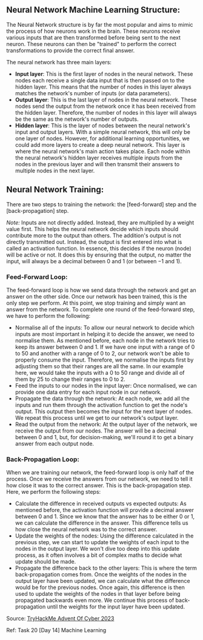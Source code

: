 ## Neural Network Machine Learning Structure:

The Neural Network structure is by far the most popular and aims to mimic the process of how neurons work in the brain. These neurons receive various inputs that are then transformed before being sent to the next neuron. These neurons can then be "trained" to perform the correct transformations to provide the correct final answer.

The neural network has three main layers:

* **Input layer**: This is the first layer of nodes in the neural network. These nodes each receive a single data input that is then passed on to the hidden layer. This means that the number of nodes in this layer always matches the network's number of inputs (or data parameters).
* **Output layer**: This is the last layer of nodes in the neural network. These nodes send the output from the network once it has been received from the hidden layer. Therefore, the number of nodes in this layer will always be the same as the network's number of outputs.
* **Hidden layer**: This is the layer of nodes between the neural network's input and output layers. With a simple neural network, this will only be one layer of nodes. However, for additional learning opportunities, we could add more layers to create a deep neural network. This layer is where the neural network's main action takes place. Each node within the neural network's hidden layer receives multiple inputs from the nodes in the previous layer and will then transmit their answers to multiple nodes in the next layer.

## Neural Network Training:

There are two steps to training the network: the [feed-forward] step and the [back-propagation] step.

_Note:_ Inputs are not directly added. Instead, they are multiplied by a weight value first. This helps the neural network decide which inputs should contribute more to the output than others.
The addition's output is not directly transmitted out. Instead, the output is first entered into what is called an activation function. In essence, this decides if the neuron (node) will be active or not. It does this by ensuring that the output, no matter the input, will always be a decimal between 0 and 1 (or between −1 and 1).

### Feed-Forward Loop:

The feed-forward loop is how we send data through the network and get an answer on the other side. Once our network has been trained, this is the only step we perform. At this point, we stop training and simply want an answer from the network. To complete one round of the feed-forward step, we have to perform the following:

* Normalise all of the inputs: To allow our neural network to decide which inputs are most important in helping it to decide the answer, we need to normalise them. As mentioned before, each node in the network tries to keep its answer between 0 and 1. If we have one input with a range of 0 to 50 and another with a range of 0 to 2, our network won't be able to properly consume the input. Therefore, we normalise the inputs first by adjusting them so that their ranges are all the same. In our example here, we would take the inputs with a 0 to 50 range and divide all of them by 25 to change their ranges to 0 to 2.
* Feed the inputs to our nodes in the input layer: Once normalised, we can provide one data entry for each input node in our network.
* Propagate the data through the network: At each node, we add all the inputs and run them through the activation function to get the node's output. This output then becomes the input for the next layer of nodes. We repeat this process until we get to our network's output layer.
* Read the output from the network: At the output layer of the network, we receive the output from our nodes. The answer will be a decimal between 0 and 1, but, for decision-making, we'll round it to get a binary answer from each output node.

### Back-Propagation Loop:

When we are training our network, the feed-forward loop is only half of the process. Once we receive the answers from our network, we need to tell it how close it was to the correct answer. This is the back-propagation step. Here, we perform the following steps:

* Calculate the difference in received outputs vs expected outputs: As mentioned before, the activation function will provide a decimal answer between 0 and 1. Since we know that the answer has to be either 0 or 1, we can calculate the difference in the answer. This difference tells us how close the neural network was to the correct answer.
* Update the weights of the nodes: Using the difference calculated in the previous step, we can start to update the weights of each input to the nodes in the output layer. We won't dive too deep into this update process, as it often involves a bit of complex maths to decide what update should be made.
* Propagate the difference back to the other layers: This is where the term back-propagation comes from. Once the weights of the nodes in the output layer have been updated, we can calculate what the difference would be for the previous nodes. Once again, this difference is then used to update the weights of the nodes in that layer before being propagated backwards even more. We continue this process of back-propagation until the weights for the input layer have been updated.




Source: [TryHackMe Advent Of Cyber 2023](https://tryhackme.com/room/adventofcyber2023)

Ref: Task 20 [Day 14] Machine Learning

